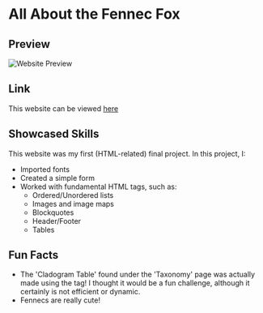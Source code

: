 # All About the Fennec Fox

## Preview

![Website Preview](https://github.com/jctaylor719/WebDevelopment/assets/43501791/3d59a5bc-0f24-4a51-ab54-c4a008170896)

## Link

This website can be viewed [here](https://cs.iupui.edu/~jct6/n241/Final_Project/final.html)

## Showcased Skills

This website was my first (HTML-related) final project. In this project, I:

+ Imported fonts
+ Created a simple form
+ Worked with fundamental HTML tags, such as:
  + Ordered/Unordered lists
  + Images and image maps
  + Blockquotes
  + Header/Footer
  + Tables

## Fun Facts

+ The 'Cladogram Table' found under the 'Taxonomy' page was actually made using the <table> tag! I thought it would be a fun challenge, although it certainly is not efficient or dynamic.
+ Fennecs are really cute!
